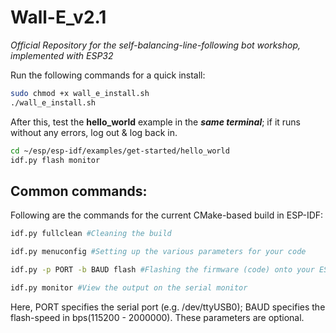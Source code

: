 # Wall-E_v2.1

*Official Repository for the self-balancing-line-following bot workshop, implemented with ESP32*

Run the following commands for a quick install:

```bash
sudo chmod +x wall_e_install.sh
./wall_e_install.sh
```
After this, test the **hello_world** example in the ***same terminal***; if it runs without any errors, log out & log back in.
```bash
cd ~/esp/esp-idf/examples/get-started/hello_world
idf.py flash monitor
```

## Common commands:

Following are the commands for the current CMake-based build in ESP-IDF:
```bash
idf.py fullclean #Cleaning the build

idf.py menuconfig #Setting up the various parameters for your code

idf.py -p PORT -b BAUD flash #Flashing the firmware (code) onto your ESP

idf.py monitor #View the output on the serial monitor
```
Here, PORT specifies the serial port (e.g. /dev/ttyUSB0); BAUD specifies the flash-speed in bps(115200 - 2000000). 
These parameters are optional.
 


